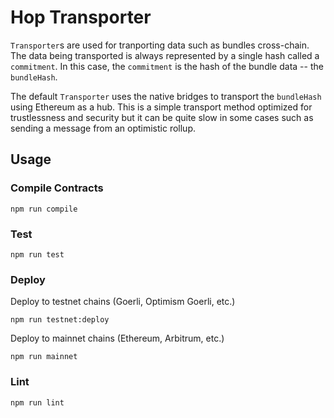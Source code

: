 # Hop Transporter

`Transporter`s are used for tranporting data such as bundles cross-chain. The data being transported is always represented by a single hash called a `commitment`. In this case, the `commitment` is the hash of the bundle data -- the `bundleHash`.

The default `Transporter` uses the native bridges to transport the `bundleHash` using Ethereum as a hub. This is a simple transport method optimized for trustlessness and security but it can be quite slow in some cases such as sending a message from an optimistic rollup.

## Usage

### Compile Contracts
```shell
npm run compile
```

### Test
```shell
npm run test
```

### Deploy
Deploy to testnet chains (Goerli, Optimism Goerli, etc.)
```shell
npm run testnet:deploy
```

Deploy to mainnet chains (Ethereum, Arbitrum, etc.)
```shell
npm run mainnet
```

### Lint

```shell
npm run lint
```
